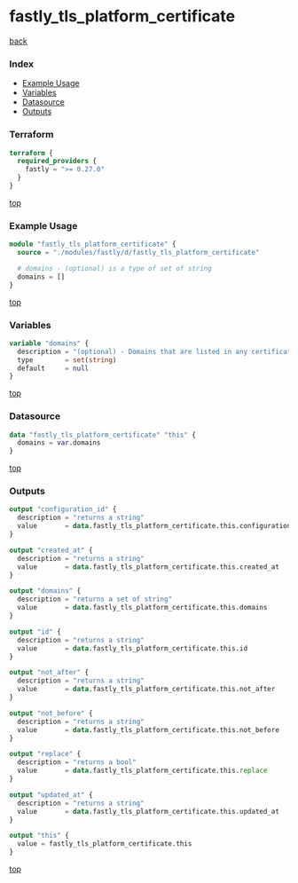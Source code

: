 # fastly_tls_platform_certificate

[back](../fastly.md)

### Index

- [Example Usage](#example-usage)
- [Variables](#variables)
- [Datasource](#datasource)
- [Outputs](#outputs)

### Terraform

```terraform
terraform {
  required_providers {
    fastly = ">= 0.27.0"
  }
}
```

[top](#index)

### Example Usage

```terraform
module "fastly_tls_platform_certificate" {
  source = "./modules/fastly/d/fastly_tls_platform_certificate"

  # domains - (optional) is a type of set of string
  domains = []
}
```

[top](#index)

### Variables

```terraform
variable "domains" {
  description = "(optional) - Domains that are listed in any certificate's Subject Alternative Names (SAN) list."
  type        = set(string)
  default     = null
}
```

[top](#index)

### Datasource

```terraform
data "fastly_tls_platform_certificate" "this" {
  domains = var.domains
}
```

[top](#index)

### Outputs

```terraform
output "configuration_id" {
  description = "returns a string"
  value       = data.fastly_tls_platform_certificate.this.configuration_id
}

output "created_at" {
  description = "returns a string"
  value       = data.fastly_tls_platform_certificate.this.created_at
}

output "domains" {
  description = "returns a set of string"
  value       = data.fastly_tls_platform_certificate.this.domains
}

output "id" {
  description = "returns a string"
  value       = data.fastly_tls_platform_certificate.this.id
}

output "not_after" {
  description = "returns a string"
  value       = data.fastly_tls_platform_certificate.this.not_after
}

output "not_before" {
  description = "returns a string"
  value       = data.fastly_tls_platform_certificate.this.not_before
}

output "replace" {
  description = "returns a bool"
  value       = data.fastly_tls_platform_certificate.this.replace
}

output "updated_at" {
  description = "returns a string"
  value       = data.fastly_tls_platform_certificate.this.updated_at
}

output "this" {
  value = fastly_tls_platform_certificate.this
}
```

[top](#index)
